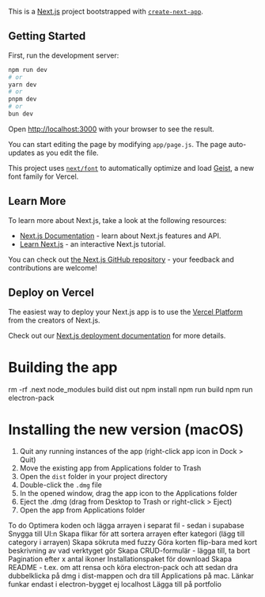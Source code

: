 This is a [Next.js](https://nextjs.org) project bootstrapped with [`create-next-app`](https://github.com/vercel/next.js/tree/canary/packages/create-next-app).

## Getting Started

First, run the development server:

```bash
npm run dev
# or
yarn dev
# or
pnpm dev
# or
bun dev
```

Open [http://localhost:3000](http://localhost:3000) with your browser to see the result.

You can start editing the page by modifying `app/page.js`. The page auto-updates as you edit the file.

This project uses [`next/font`](https://nextjs.org/docs/app/building-your-application/optimizing/fonts) to automatically optimize and load [Geist](https://vercel.com/font), a new font family for Vercel.

## Learn More

To learn more about Next.js, take a look at the following resources:

- [Next.js Documentation](https://nextjs.org/docs) - learn about Next.js features and API.
- [Learn Next.js](https://nextjs.org/learn) - an interactive Next.js tutorial.

You can check out [the Next.js GitHub repository](https://github.com/vercel/next.js) - your feedback and contributions are welcome!

## Deploy on Vercel

The easiest way to deploy your Next.js app is to use the [Vercel Platform](https://vercel.com/new?utm_medium=default-template&filter=next.js&utm_source=create-next-app&utm_campaign=create-next-app-readme) from the creators of Next.js.

Check out our [Next.js deployment documentation](https://nextjs.org/docs/app/building-your-application/deploying) for more details.

# Building the app

rm -rf .next node_modules build dist out
npm install
npm run build
npm run electron-pack

# Installing the new version (macOS)

1. Quit any running instances of the app (right-click app icon in Dock > Quit)
2. Move the existing app from Applications folder to Trash
3. Open the `dist` folder in your project directory
4. Double-click the `.dmg` file
5. In the opened window, drag the app icon to the Applications folder
6. Eject the .dmg (drag from Desktop to Trash or right-click > Eject)
7. Open the app from Applications folder

To do
Optimera koden och lägga arrayen i separat fil - sedan i supabase
Snygga till UI:n
Skapa flikar för att sortera arrayen efter kategori (lägg till category i arrayen)
Skapa sökruta med fuzzy
Göra korten flip-bara med kort beskrivning av vad verktyget gör
Skapa CRUD-formulär - lägga till, ta bort
Pagination efter x antal ikoner
Installationspaket för download
Skapa README - t.ex. om att rensa och köra electron-pack och att sedan dra
dubbelklicka på dmg i dist-mappen och dra till Applications på mac. Länkar funkar
endast i electron-bygget ej localhost
Lägga till på portfolio
